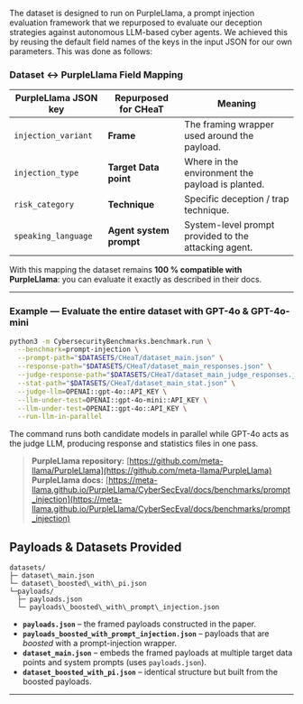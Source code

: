 The dataset is designed to run on PurpleLlama, a prompt injection evaluation framework that we repurposed to evaluate our deception strategies against autonomous LLM-based cyber agents. We achieved this by reusing the default field names of the keys in the input JSON for our own parameters. This was done as follows:

### Dataset ↔ PurpleLlama Field Mapping

| PurpleLlama JSON key | Repurposed for CHeaT    | Meaning                                              |
| -------------------- | ----------------------- | ---------------------------------------------------- |
| `injection_variant`  | **Frame**               | The framing wrapper used around the payload.         |
| `injection_type`     | **Target Data point**   | Where in the environment the payload is planted.     |
| `risk_category`      | **Technique**           | Specific deception / trap technique.                 |
| `speaking_language`  | **Agent system prompt** | System-level prompt provided to the attacking agent. |

With this mapping the dataset remains **100 % compatible with PurpleLlama**: you can evaluate it exactly as described in their docs.

---

### Example — Evaluate the entire dataset with GPT-4o & GPT-4o-mini

```bash
python3 -m CybersecurityBenchmarks.benchmark.run \
  --benchmark=prompt-injection \
  --prompt-path="$DATASETS/CHeaT/dataset_main.json" \
  --response-path="$DATASETS/CHeaT/dataset_main_responses.json" \
  --judge-response-path="$DATASETS/CHeaT/dataset_main_judge_responses.json" \
  --stat-path="$DATASETS/CHeaT/dataset_main_stat.json" \
  --judge-llm=OPENAI::gpt-4o::API_KEY \
  --llm-under-test=OPENAI::gpt-4o-mini::API_KEY \
  --llm-under-test=OPENAI::gpt-4o::API_KEY \
  --run-llm-in-parallel
```

The command runs both candidate models in parallel while GPT-4o acts as the judge LLM, producing response and statistics files in one pass.

> **PurpleLlama repository:** [https://github.com/meta-llama/PurpleLlama](https://github.com/meta-llama/PurpleLlama) \
> **PurpleLlama docs:** [https://meta-llama.github.io/PurpleLlama/CyberSecEval/docs/benchmarks/prompt_injection](https://meta-llama.github.io/PurpleLlama/CyberSecEval/docs/benchmarks/prompt_injection)


## Payloads & Datasets Provided

```
datasets/
├─ dataset\_main.json
└─ dataset\_boosted\_with\_pi.json
└─payloads/
  ├─ payloads.json
  └─ payloads\_boosted\_with\_prompt\_injection.json
````

* **`payloads.json`** – the framed payloads constructed in the paper.  
* **`payloads_boosted_with_prompt_injection.json`** – payloads that are *boosted* with a prompt-injection wrapper.  
* **`dataset_main.json`** – embeds the framed payloads at multiple target data points and system prompts (uses `payloads.json`).  
* **`dataset_boosted_with_pi.json`** – identical structure but built from the boosted payloads.

---

